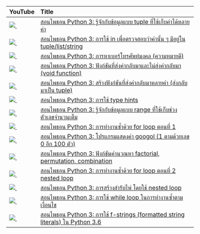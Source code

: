 | YouTube                                                                                                     | Title                                                                                                                                 |
|:------------------------------------------------------------------------------------------------------------|:--------------------------------------------------------------------------------------------------------------------------------------|
| <a href=https://youtu.be/P9y0dQ9vgXE><img src=https://i.ytimg.com/vi/P9y0dQ9vgXE/mqdefault.jpg />&nbsp;</a> | <a href="https://youtu.be/P9y0dQ9vgXE">สอนไพธอน Python 3: รู้จักกับข้อมูลแบบ tuple ที่ใช้เก็บค่าได้หลายค่า</a>                                     |
| <a href=https://youtu.be/8S0wngjVbW0><img src=https://i.ytimg.com/vi/8S0wngjVbW0/mqdefault.jpg />&nbsp;</a> | <a href="https://youtu.be/8S0wngjVbW0">สอนไพธอน Python 3: การใช้ in เพื่อตรวจสอบว่าค่านั้น ๆ มีอยู่ใน tuple/list/string</a>                     |
| <a href=https://youtu.be/OK5lP47wd3k><img src=https://i.ytimg.com/vi/OK5lP47wd3k/mqdefault.jpg />&nbsp;</a> | <a href="https://youtu.be/OK5lP47wd3k">สอนไพธอน Python 3: การหาเบอร์โทรศัพท์มงคล (ความหมายดี)</a>                                         |
| <a href=https://youtu.be/d6GUOcDbgoY><img src=https://i.ytimg.com/vi/d6GUOcDbgoY/mqdefault.jpg />&nbsp;</a> | <a href="https://youtu.be/d6GUOcDbgoY">สอนไพธอน Python 3: ฟังก์ชันที่ส่งค่ากลับมาและไม่ส่งค่ากลับมา (void function)</a>                           |
| <a href=https://youtu.be/mWKkoDHRovU><img src=https://i.ytimg.com/vi/mWKkoDHRovU/mqdefault.jpg />&nbsp;</a> | <a href="https://youtu.be/mWKkoDHRovU">สอนไพธอน Python 3: สร้างฟังก์ชันที่ส่งค่ากลับมาหลายค่า (ส่งกลับมาเป็น tuple)</a>                            |
| <a href=https://youtu.be/FJ7iT-0XFQk><img src=https://i.ytimg.com/vi/FJ7iT-0XFQk/mqdefault.jpg />&nbsp;</a> | <a href="https://youtu.be/FJ7iT-0XFQk">สอนไพธอน Python 3: การใช้ type hints</a>                                                        |
| <a href=https://youtu.be/RiIJFLMG1aU><img src=https://i.ytimg.com/vi/RiIJFLMG1aU/mqdefault.jpg />&nbsp;</a> | <a href="https://youtu.be/RiIJFLMG1aU">สอนไพธอน Python 3: รู้จักกับข้อมูลแบบ range ที่ใช้เก็บช่วงตัวเลขจำนวนเต็ม</a>                               |
| <a href=https://youtu.be/HE4S7iGgCGc><img src=https://i.ytimg.com/vi/HE4S7iGgCGc/mqdefault.jpg />&nbsp;</a> | <a href="https://youtu.be/HE4S7iGgCGc">สอนไพธอน Python 3: การทำงานซ้ำด้วย for loop ตอนที่ 1</a>                                           |
| <a href=https://youtu.be/ZD18YJp6VN4><img src=https://i.ytimg.com/vi/ZD18YJp6VN4/mqdefault.jpg />&nbsp;</a> | <a href="https://youtu.be/ZD18YJp6VN4">สอนไพธอน Python 3: โปรแกรมแสดงค่า googol (1 ตามด้วยเลข 0 อีก 100 ตัว)</a>                          |
| <a href=https://youtu.be/gLhiXXELSvc><img src=https://i.ytimg.com/vi/gLhiXXELSvc/mqdefault.jpg />&nbsp;</a> | <a href="https://youtu.be/gLhiXXELSvc">สอนไพธอน Python 3: ฟังก์ชันคำนวณหา factorial, permutation, combination</a>                        |
| <a href=https://youtu.be/v73cfQ7r2KI><img src=https://i.ytimg.com/vi/v73cfQ7r2KI/mqdefault.jpg />&nbsp;</a> | <a href="https://youtu.be/v73cfQ7r2KI">สอนไพธอน Python 3: การทำงานซ้ำด้วย for loop ตอนที่ 2 nested loop</a>                               |
| <a href=https://youtu.be/jBbOF2K7XyQ><img src=https://i.ytimg.com/vi/jBbOF2K7XyQ/mqdefault.jpg />&nbsp;</a> | <a href="https://youtu.be/jBbOF2K7XyQ">สอนไพธอน Python 3: การสร้างสำรับไพ่ โดยใช้ nested loop</a>                                         |
| <a href=https://youtu.be/AyToJTrYZrk><img src=https://i.ytimg.com/vi/AyToJTrYZrk/mqdefault.jpg />&nbsp;</a> | <a href="https://youtu.be/AyToJTrYZrk">สอนไพธอน Python 3: การใช้ while loop ในการทำงานซ้ำตามเงื่อนไข</a>                                  |
| <a href=https://youtu.be/Zeo7UXYEQrY><img src=https://i.ytimg.com/vi/Zeo7UXYEQrY/mqdefault.jpg />&nbsp;</a> | <a href="https://youtu.be/Zeo7UXYEQrY">สอนไพธอน Python 3: การใช้ f-strings (formatted string literals) ใน Python 3.6</a>               |
